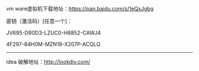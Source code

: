 vm ware虚拟机下载地址：https://pan.baidu.com/s/1eQxJgbg

密钥（激活码）[任意一个]：

JV695-DR0D3-LZUC0-H8852-CAWJ4

4F297-84H0M-MZN18-X207P-ACQLQ

-----------------------------------------------------
idea 破解地址：http://lookdiv.com/



